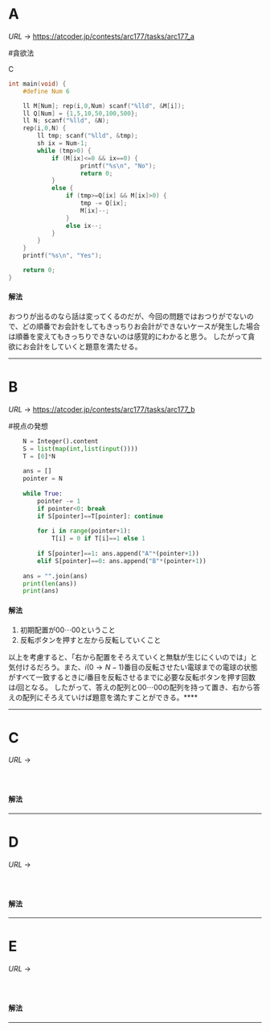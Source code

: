 # A

$URL\:\to$ https://atcoder.jp/contests/arc177/tasks/arc177_a

#貪欲法 

C
```c
int main(void) {
	#define Num 6

    ll M[Num]; rep(i,0,Num) scanf("%lld", &M[i]);
    ll Q[Num] = {1,5,10,50,100,500};
    ll N; scanf("%lld", &N);
    rep(i,0,N) {
        ll tmp; scanf("%lld", &tmp);
        sh ix = Num-1;
        while (tmp>0) {
            if (M[ix]<=0 && ix==0) {
                    printf("%s\n", "No");
                    return 0;
            }
            else {
                if (tmp>=Q[ix] && M[ix]>0) {
                    tmp -= Q[ix];
                    M[ix]--;
                }
                else ix--;
            }
        }
    }
    printf("%s\n", "Yes");

    return 0;
}
```

#### 解法

おつりが出るのなら話は変ってくるのだが、今回の問題ではおつりがでないので、どの順番でお会計をしてもきっちりお会計ができないケースが発生した場合は順番を変えてもきっちりできないのは感覚的にわかると思う。
したがって貪欲にお会計をしていくと題意を満たせる。

---

# B

$URL\:\to$ https://atcoder.jp/contests/arc177/tasks/arc177_b

#視点の発想 

```python
    N = Integer().content
    S = list(map(int,list(input())))
    T = [0]*N
    
    ans = []
    pointer = N
    
    while True:
        pointer -= 1
        if pointer<0: break
        if S[pointer]==T[pointer]: continue
        
        for i in range(pointer+1):
            T[i] = 0 if T[i]==1 else 1
            
        if S[pointer]==1: ans.append("A"*(pointer+1))
        elif S[pointer]==0: ans.append("B"*(pointer+1))
        
    ans = "".join(ans)
    print(len(ans))
    print(ans)
```

#### 解法

1. 初期配置が$00\cdots00$ということ
2. 反転ボタンを押すと左から反転していくこと

以上を考慮すると、「右から配置をそろえていくと無駄が生じにくいのでは」と気付けるだろう。また、$i(0 \to N-1)$番目の反転させたい電球までの電球の状態がすべて一致するときに$i$番目を反転させるまでに必要な反転ボタンを押す回数は$i$回となる。
したがって、答えの配列と$00\cdots00$の配列を持って置き、右から答えの配列にそろえていけば題意を満たすことができる。****

---

# C

$URL\:\to$ 

#

```python

```

#### 解法



---

# D

$URL\:\to$ 

#

```python

```

#### 解法



---

# E

$URL\:\to$ 

#

```python

```

#### 解法



---